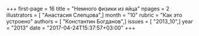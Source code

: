 +++
first-page = 16
title = "Немного физики из яйца"
npages = 2
illustrators = [ "Анастасия Слепцова",]
month = "10"
rubric = "Как это устроено"
authors = [ "Константин Богданов",]
issues = [ "2013_10",]
year = "2013"
date = "2017-04-24T15:37:57+03:00"
+++
